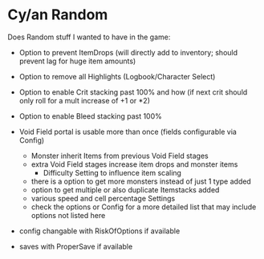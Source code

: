 # Cy/an Random

Does Random stuff I wanted to have in the game:
 - Option to prevent ItemDrops (will directly add to inventory; should prevent lag for huge item amounts)
 - Option to remove all Highlights (Logbook/Character Select)
 - Option to enable Crit stacking past 100% and how (if next crit should only roll for a mult increase of +1 or *2)
 - Option to enable Bleed stacking past 100%

 - Void Field portal is usable more than once (fields configurable via Config)
    - Monster inherit Items from previous Void Field stages
    - extra Void Field stages increase item drops and monster items
        - Difficulty Setting to influence item scaling
    - there is a option to get more monsters instead of just 1 type added
    - option to get multiple or also duplicate Itemstacks added
    - various speed and cell percentage Settings
    - check the options or Config for a more detailed list that may include options not listed here

 - config changable with RiskOfOptions if available
 - saves with ProperSave if available